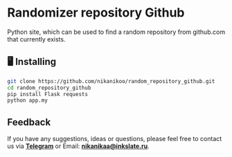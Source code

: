# Randomizer repository Github
Python site, which can be used to find a random repository from github.com that currently exists.

## 🖥 Installing

```sh
git clone https://github.com/nikanikoo/random_repository_github.git
cd random_repository_github
pip install Flask requests
python app.my
```

## Feedback

If you have any suggestions, ideas or questions, please feel free to contact us via **[Telegram](https://t.me/inkslatebot)** or Email: **nikanikaa@inkslate.ru**.
